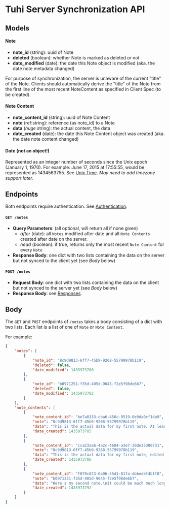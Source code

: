 # Tuhi Server Synchronization API #

## Models
#### Note
* **note_id** (string): uuid of Note
* **deleted** (boolean): whether Note is marked as deleted or not
* **date_modified** (date): the date this Note object is modified (aka. the date note metadata changed)

For purpose of synchronization, the server is unaware of the current "title" of the Note. Clients should automatically derive the "title" of the Note from the first line of the most recent NoteContent as specified in Client Spec (to be created).


#### Note Content
* **note_content_id** (string): uuid of Note Content
* **note** (ref:string): reference (as note_id) to a Note
* **data** (*huge* string): the actual content, the data
* **date_created** (date): the date this Note Content object was created (aka. the date note content changed)

#### Date (not an object!)
Represented as an integer number of seconds since the Unix epoch (January 1, 1970). For example: June 17, 2015 at 17:55:55, would be represented as 1434563755. See [Unix Time](https://en.wikipedia.org/wiki/Unix_time).
*May need to add timezone support later.*

## Endpoints
Both endpoints require authentication. See [Authentication](https://github.com/icasdri/tuhi/blob/master/authentication.md).

#### `GET /notes`
* **Query Parameters**: (all optional, will return all if none given)
	* *after* (date): all `Notes` modified after date and all `Note Contents` created after date on the server.
	* *head* (boolean): if true, returns only the most recent `Note Content` for every `Note`
* **Response Body**: one dict with two lists containing the data on the server but not synced to the client yet (see *Body* below)


#### `POST /notes`
* **Request Body**: one dict with two lists containing the data on the client but not synced to the server yet (see *Body* below)
* **Response Body**: see [Responses](https://github.com/icasdri/tuhi/blob/master/responses.md).


## Body
The `GET` and `POST` endpoints of `/notes` takes a body consisting of a dict with two lists. Each list is a list of one of `Note` or `Note Content`.

For example:

```json
{
    "notes": [
        {
            "note_id": "8c9d9813-6ff7-45b9-9268-55799978b119",
            "deleted": false,
            "date_modified": 1435973780
        },
        {
            "note_id": "b0971251-f35d-405d-9045-f2e5f98de6b7",
            "deleted": false,
            "date_modified": 1435973782
        }
    ],
    "note_contents": [
        {
            "note_content_id": "be7a8333-cba6-456c-9519-0e9da0cf1da9",
            "note": "8c9d9813-6ff7-45b9-9268-55799978b119",
            "data": "This is the actual data for my first note. At least some version of it.\nThis string may become very very long.",
            "date_created": 1435973785
        },
        {
            "note_content_id": "cca23aab-4a2c-4604-a3e7-30de25300731",
            "note": "8c9d9813-6ff7-45b9-9268-55799978b119",
            "data": "This is the actual data for my first note, edited a liitle. This is another version of it.\nThis string may become very very long.",
            "date_created": 1435973786
        },
        {
            "note_content_id": "f079c073-6a96-45d1-81fa-dbbedef4bff8",
            "note": "b0971251-f35d-405d-9045-f2e5f98de6b7",
            "data": "Here's my second note.\nIt could be much much longer.",
            "date_created": 1435973792
        }
    ]
}
```
